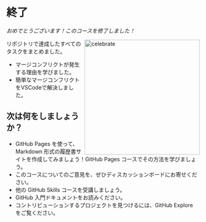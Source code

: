 

# 終了

_おめでとうございます！このコースを修了しました！_

<img src=https://octodex.github.com/images/benevocats.jpg alt=celebrate width=300 align=right>

リポジトリで達成したすべてのタスクをまとめました。

- マージコンフリクトが発生する理由を学びました。
- 簡単なマージコンフリクトをVSCodeで解決しました。

## 次は何をしましょうか？

- GitHub Pages を使って、Markdown 形式の履歴書サイトを作成してみましょう！GitHub Pages コースでその方法を学びましょう。
- このコースについてのご意見を、ぜひディスカッションボードにお寄せください。
- 他の GitHub Skills コースを受講しましょう。
- GitHub 入門ドキュメントをお読みください。
- コントリビューションするプロジェクトを見つけるには、GitHub Explore をご覧ください。


